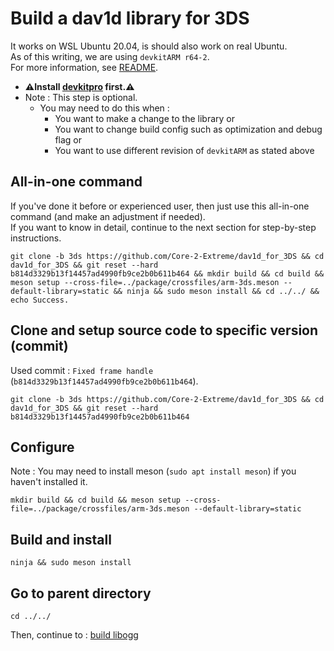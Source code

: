 # Build a dav1d library for 3DS

It works on WSL Ubuntu 20.04, is should also work on real Ubuntu. \
As of this writing, we are using `devkitARM r64-2`. \
For more information, see [README](../README.md#build).

* **⚠️Install [devkitpro](00_devkitpro_install.md) first.⚠️**
* Note : This step is optional.
	* You may need to do this when :
		* You want to make a change to the library or
		* You want to change build config such as optimization and debug flag or
		* You want to use different revision of `devkitARM` as stated above

## All-in-one command
If you've done it before or experienced user, then just use this all-in-one command (and make an adjustment if needed). \
If you want to know in detail, continue to the next section for step-by-step instructions.
```
git clone -b 3ds https://github.com/Core-2-Extreme/dav1d_for_3DS && cd dav1d_for_3DS && git reset --hard b814d3329b13f14457ad4990fb9ce2b0b611b464 && mkdir build && cd build && meson setup --cross-file=../package/crossfiles/arm-3ds.meson --default-library=static && ninja && sudo meson install && cd ../../ && echo Success.
```

## Clone and setup source code to specific version (commit)
Used commit : `Fixed frame handle` (`b814d3329b13f14457ad4990fb9ce2b0b611b464`).
```
git clone -b 3ds https://github.com/Core-2-Extreme/dav1d_for_3DS && cd dav1d_for_3DS && git reset --hard b814d3329b13f14457ad4990fb9ce2b0b611b464
```

## Configure
Note : You may need to install meson (`sudo apt install meson`) if you haven't installed it.
```
mkdir build && cd build && meson setup --cross-file=../package/crossfiles/arm-3ds.meson --default-library=static
```

## Build and install
```
ninja && sudo meson install
```

## Go to parent directory
```
cd ../../
```

Then, continue to : [build libogg](07_libogg_build.md)

